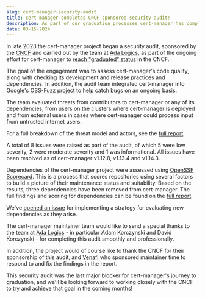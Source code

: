 ```yaml
---
slug: cert-manager-security-audit
title: cert-manager completes CNCF-sponsored security audit!
description: As part of our graduation processes cert-manager has completed a security audit of the project
date: 03-15-2024
---
```


In late 2023 the cert-manager project began a security audit, sponsored by the [CNCF](https://www.cncf.io/) and carried out by the team at [Ada Logics](https://adalogics.com/), as part of the ongoing effort for cert-manager to  [reach "graduated" status](https://github.com/cncf/toc/pull/1212) in the CNCF.

The goal of the engagement was to assess cert-manager's code quality, along with checking its development and release practices and dependencies. In addition, the audit team integrated cert-manager into Google's [OSS-Fuzz](https://github.com/google/oss-fuzz) project to help catch bugs on an ongoing basis.

The team evaluated threats from contributors to cert-manager or any of its dependencies, from users on the clusters where cert-manager is deployed and from external users in cases where cert-manager could process input from untrusted internet users.

For a full breakdown of the threat model and actors, see the [full report](/docs/announcements/AdaLogics-2023-cert-manager-audit-report.pdf).

A total of 8 issues were raised as part of the audit, of which 5 were low severity, 2 were moderate severity and 1 was informational. All issues have been resolved as of cert-manager v1.12.8, v1.13.4 and v1.14.3.

Dependencies of the cert-manager project were assessed using [OpenSSF Scorecard](https://github.com/ossf/scorecard). This is a process that scores repositories using several factors to build a picture of their maintenance status and suitability. Based on the results, three dependencies have been removed from cert-manager. The full findings and scoring for dependencies can be found on the [full report](/docs/announcements/AdaLogics-2023-cert-manager-audit-report.pdf).

We've [opened an issue](https://github.com/cert-manager/cert-manager/issues/6820) for implementing a strategy for evaluating new dependencies as they arise.

The cert-manager maintainer team would like to send a special thanks to the team at [Ada Logics](https://adalogics.com/) - in particular Adam Korczynski and David Korczynski - for completing this audit smoothly and professionally.

In addition, the project would of course like to thank the CNCF for their sponsorship of this audit, and [Venafi](https://venafi.com/) who sponsored maintainer time to respond to and fix the findings in the report.

This security audit was the last major blocker for cert-manager's journey to graduation, and we'll be looking forward to working closely with the CNCF to try and achieve that goal in the coming months!
